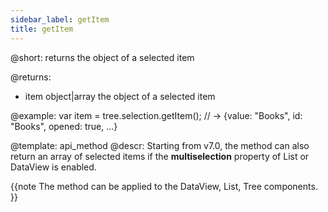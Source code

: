 ```yaml
---
sidebar_label: getItem
title: getItem
---          
```


@short: returns the object of a selected item

@returns:
- item		object|array		the object of a selected item

@example:
var item = tree.selection.getItem();
// -> {value: "Books", id: "Books", opened: true, …}

@template: api_method
@descr:
Starting from v7.0, the method can also return an array of selected items if the **multiselection** property of List or DataView is enabled.

{{note The method can be applied to the DataView, List, Tree components. }}